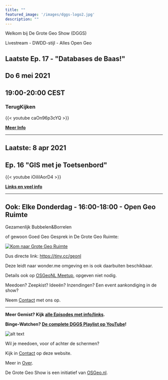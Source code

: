 ```yaml
---
title: ""
featured_image: '/images/dggs-logo2.jpg'
description: ""
---
```


Welkom bij De Grote Geo Show (DGGS)
   
Livestream - DWDD-stijl - Alles Open Geo

## Laatste Ep. 17 - "Databases de Baas!"
## Do 6 mei 2021 
## 19:00-20:00 CEST

### TerugKijken

{{< youtube caOn96p3cYQ >}}

__[Meer Info](/episode/episode-0017/)__

____

## Laatste: 8 apr 2021

## Ep. 16 "GIS met je Toetsenbord" 

{{< youtube iOiliIAorD4 >}}

__[Links en veel info](/episode/episode-0016/)__

<!-- ### Direct Kijken

__[Op YouTube](https://www.youtube.com/watch?v=iOiliIAorD4)__

__[Op Twitch](https://www.twitch.tv/osgeonl/schedule)__
-->

____
## Ook: Elke Donderdag - 16:00-18:00 - Open Geo Ruimte

Gezamenlijk Bubbelen&Borrelen 

of gewoon Goed Geo Gesprek in De Grote Geo Ruimte:

[![Kom naar Grote Geo Ruimte](/images/grote-geo-ruimte-trans.jpg)](https://tiny.cc/geonl "naar Grote Geo Ruimte")
 
Dus directe link: https://tiny.cc/geonl

Deze leidt naar wonder.me omgeving en is ook daarbuiten beschikbaar.

Details ook op [OSGeoNL Meetup](https://www.meetup.com/OSGeoNL/events/lgjwdsyccdbgb/), opgeven niet nodig.


Meedoen? Zeepkist? Ideeën? Inzendingen? Een event aankondiging in de show?

Neem [Contact](/contact/) met ons op. 

____

__Meer Gemist? Kijk [alle Episodes met info/links](/episode).__ 
 
__Binge-Watchen? [De complete DGGS Playlist op YouTube](https://www.youtube.com/playlist?list=PLJMEnRQpAfZqCkhGh3lb3KUnXssK7Sk6C)!__

![alt text](/images/screenshots/episode-1-10.png "Episode #1-#10")

Wil je meedoen, voor of achter de schermen?

Kijk in [Contact](/contact/) op deze website.

Meer in [Over](/about/).

De Grote Geo Show is een initiatief van [OSGeo.nl](https://osgeo.nl).
                                                                   
